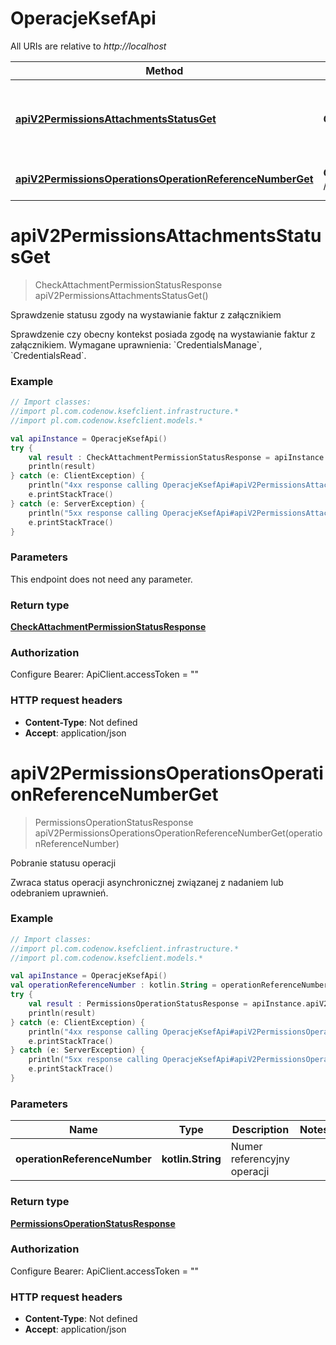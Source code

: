 # OperacjeKsefApi

All URIs are relative to *http://localhost*

| Method | HTTP request | Description |
| ------------- | ------------- | ------------- |
| [**apiV2PermissionsAttachmentsStatusGet**](OperacjeKsefApi.md#apiV2PermissionsAttachmentsStatusGet) | **GET** /api/v2/permissions/attachments/status | Sprawdzenie statusu zgody na wystawianie faktur z załącznikiem |
| [**apiV2PermissionsOperationsOperationReferenceNumberGet**](OperacjeKsefApi.md#apiV2PermissionsOperationsOperationReferenceNumberGet) | **GET** /api/v2/permissions/operations/{operationReferenceNumber} | Pobranie statusu operacji |


<a id="apiV2PermissionsAttachmentsStatusGet"></a>
# **apiV2PermissionsAttachmentsStatusGet**
> CheckAttachmentPermissionStatusResponse apiV2PermissionsAttachmentsStatusGet()

Sprawdzenie statusu zgody na wystawianie faktur z załącznikiem

Sprawdzenie czy obecny kontekst posiada zgodę na wystawianie faktur z załącznikiem.  Wymagane uprawnienia: &#x60;CredentialsManage&#x60;, &#x60;CredentialsRead&#x60;.

### Example
```kotlin
// Import classes:
//import pl.com.codenow.ksefclient.infrastructure.*
//import pl.com.codenow.ksefclient.models.*

val apiInstance = OperacjeKsefApi()
try {
    val result : CheckAttachmentPermissionStatusResponse = apiInstance.apiV2PermissionsAttachmentsStatusGet()
    println(result)
} catch (e: ClientException) {
    println("4xx response calling OperacjeKsefApi#apiV2PermissionsAttachmentsStatusGet")
    e.printStackTrace()
} catch (e: ServerException) {
    println("5xx response calling OperacjeKsefApi#apiV2PermissionsAttachmentsStatusGet")
    e.printStackTrace()
}
```

### Parameters
This endpoint does not need any parameter.

### Return type

[**CheckAttachmentPermissionStatusResponse**](CheckAttachmentPermissionStatusResponse.md)

### Authorization


Configure Bearer:
    ApiClient.accessToken = ""

### HTTP request headers

 - **Content-Type**: Not defined
 - **Accept**: application/json

<a id="apiV2PermissionsOperationsOperationReferenceNumberGet"></a>
# **apiV2PermissionsOperationsOperationReferenceNumberGet**
> PermissionsOperationStatusResponse apiV2PermissionsOperationsOperationReferenceNumberGet(operationReferenceNumber)

Pobranie statusu operacji

Zwraca status operacji asynchronicznej związanej z nadaniem lub odebraniem uprawnień.

### Example
```kotlin
// Import classes:
//import pl.com.codenow.ksefclient.infrastructure.*
//import pl.com.codenow.ksefclient.models.*

val apiInstance = OperacjeKsefApi()
val operationReferenceNumber : kotlin.String = operationReferenceNumber_example // kotlin.String | Numer referencyjny operacji
try {
    val result : PermissionsOperationStatusResponse = apiInstance.apiV2PermissionsOperationsOperationReferenceNumberGet(operationReferenceNumber)
    println(result)
} catch (e: ClientException) {
    println("4xx response calling OperacjeKsefApi#apiV2PermissionsOperationsOperationReferenceNumberGet")
    e.printStackTrace()
} catch (e: ServerException) {
    println("5xx response calling OperacjeKsefApi#apiV2PermissionsOperationsOperationReferenceNumberGet")
    e.printStackTrace()
}
```

### Parameters
| Name | Type | Description  | Notes |
| ------------- | ------------- | ------------- | ------------- |
| **operationReferenceNumber** | **kotlin.String**| Numer referencyjny operacji | |

### Return type

[**PermissionsOperationStatusResponse**](PermissionsOperationStatusResponse.md)

### Authorization


Configure Bearer:
    ApiClient.accessToken = ""

### HTTP request headers

 - **Content-Type**: Not defined
 - **Accept**: application/json

